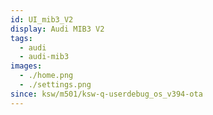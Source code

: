 ```yaml
---
id: UI_mib3_V2
display: Audi MIB3 V2
tags:
  - audi
  - audi-mib3
images:
  - ./home.png
  - ./settings.png
since: ksw/m501/ksw-q-userdebug_os_v394-ota
---
```

